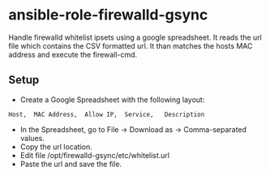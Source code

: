 # ansible-role-firewalld-gsync
Handle firewalld whitelist ipsets using a google spreadsheet. It reads the url file which contains the CSV formatted url. It than matches the hosts MAC address and execute the firewall-cmd.

## Setup
* Create a Google Spreadsheet with the following layout:
```
Host,  MAC Address,  Allow IP,  Service,   Description
```
* In the Spreadsheet, go to File -> Download as -> Comma-separated values.
* Copy the url location.
* Edit file /opt/firewalld-gsync/etc/whitelist.url
* Paste the url and save the file.

